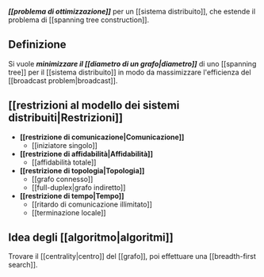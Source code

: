 ***[[problema di ottimizzazione]]*** per un [[sistema distribuito]], che estende il problema di [[spanning tree construction]].

## Definizione

Si vuole ***minimizzare il [[diametro di un grafo|diametro]]*** di uno [[spanning tree]] per il [[sistema distribuito]] in modo da massimizzare l'efficienza del [[broadcast problem|broadcast]].

## [[restrizioni al modello dei sistemi distribuiti|Restrizioni]]

- **[[restrizione di comunicazione|Comunicazione]]**
	- [[iniziatore singolo]]
- **[[restrizione di affidabilità|Affidabilità]]**
	- [[affidabilità totale]]
- **[[restrizione di topologia|Topologia]]**
	- [[grafo connesso]]
	- [[full-duplex|grafo indiretto]]
- **[[restrizione di tempo|Tempo]]**
	- [[ritardo di comunicazione illimitato]]
	- [[terminazione locale]]

## Idea degli [[algoritmo|algoritmi]]

Trovare il [[centrality|centro]] del [[grafo]], poi effettuare una [[breadth-first search]].
